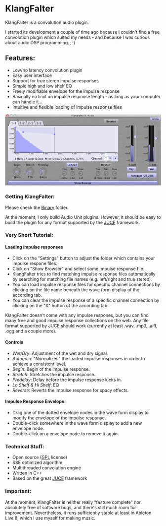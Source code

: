 KlangFalter
===========

KlangFalter is a convolution audio plugin.

I started its development a couple of time ago because I couldn't find a free convolution plugin which suited my needs - and because I was curious about audio DSP programming. ;-)

## Features: ##

- Low/no latency convolution plugin
- Easy user interface
- Support for true stereo impulse responses
- Simple high and low shelf EQ
- Freely modifiable envelope for the impulse response
- Basically no limit on impulse response length - as long as your computer can handle it...
- Intuitive and flexible loading of impulse response files

![Screenshot](./Screenshot.png)


### Getting KlangFalter: ###

Please check the [Binary](https://github.com/HiFi-LoFi/KlangFalter/tree/master/Binary) folder.

At the moment, I only build Audio Unit plugins. However, it should be easy to build the plugin for any format supported by the [JUCE](http://www.rawmaterialsoftware.com) framework.

### Very Short Tutorial: ###

#### Loading impulse responses ####

- Click on the "Settings" button to adjust the folder which contains your impulse respone files.
- Click on "Show Browser" and select some impulse response file.
- KlangFalter tries to find matching impulse response files automatically by searching for matching file names (e.g. left/right and true stereo).
- You can load impulse response files for specific channel connections by clicking on the file name beneath the wave form display of the according tab.  
- You can clear the impulse response of a specific channel connection by clicking on the "X" button of the according tab.

KlangFalter doesn't come with any impulse respones, but you can find many free and good impulse response collections on the web. Any file format supported by JUCE should work (currently at least .wav, .mp3, .aiff, .ogg and a couple more).

#### Controls ####
- *Wet/Dry*: Adjustment of the wet and dry signal.
- *Autogain*: "Normalizes" the loaded impulse responses in order to achieve a consistent level.
- *Begin*: Begin of the impulse response.
- *Stretch*: Stretches the impulse response.
- *Predelay*: Delay before the impulse response kicks in.
- *Lo Shelf & Hi Shelf*: EQ
- *Reverse*: Reverts the impulse response for spacy effects.

#### Impulse Response Envelope: ####
- Drag one of the dotted envelope nodes in the wave form display to modify the envelope of the impulse response.
- Double-click somewhere in the wave form display to add a new envelope node.
- Double-click on a envelope node to remove it again.

### Technical Stuff: ###

- Open source ([GPL](http://www.gnu.org/licenses) license)
- SSE optimized algorithm
- Multithreaded convolution engine
- Written in C++
- Based on the great [JUCE](http://www.rawmaterialsoftware.com) framework

### Important: ###

At the moment, KlangFalter is neither really "feature complete" nor absolutely free of software bugs, and there's still much room for improvement. Nevertheless, it runs sufficiently stable at least in Ableton Live 8, which I use myself for making music.